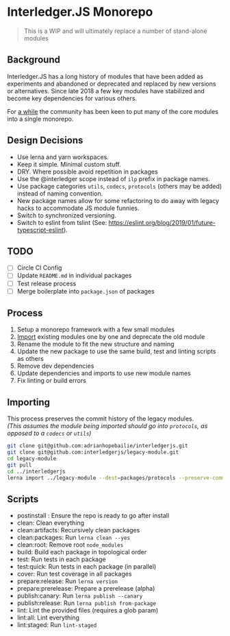 # Interledger.JS Monorepo

> This is a WIP and will ultimately replace a number of stand-alone modules

## Background

Interledger.JS has a long history of modules that have been added as experiments and abandoned or deprecated and replaced by new versions or alternatives. Since late 2018 a few key modules have stabilized and become key dependencies for various others.

For [a while](https://forum.interledger.org/t/interledgerjs-monorepo/318) the community has been keen to put many of the core modules into a single monorepo.

## Design Decisions

 - Use lerna and yarn workspaces.
 - Keep it simple. Minimal custom stuff.
 - DRY. Where possible avoid repetition in packages
 - Use the @interledger scope instead of `ilp` prefix in package names.
 - Use package categories `utils`, `codecs`, `protocols` (others may be added) instead of naming convention.
 - New package names allow for some refactoring to do away with legacy hacks to accommodate JS module funnies.
 - Switch to synchronized versioning.
 - Switch to eslint from tslint (See: https://eslint.org/blog/2019/01/future-typescript-eslint).

## TODO

 - [ ] Circle CI Config
 - [ ] Update `README.md` in individual packages
 - [ ] Test release process
 - [ ] Merge boilerplate into `package.json` of packages

## Process

 1. Setup a monorepo framework with a few small modules
 2. [Import](#importing) existing modules one by one and deprecate the old module
 3. Rename the module to fit the new structure and naming
 4. Update the new package to use the same build, test and linting scripts as others
 5. Remove dev dependencies
 6. Update dependencies and imports to use new module names
 7. Fix linting or build errors

## Importing

This process preserves the commit history of the legacy modules.  
_(This assumes the module being imported should go into `protocols`, as opposed to a `codecs` or `utils`)_

```sh
git clone git@github.com:adrianhopebailie/interledgerjs.git
git clone git@github.com:interledgerjs/legacy-module.git
cd legacy-module
git pull
cd ../interledgerjs
lerna import ../legacy-module --dest=packages/protocols --preserve-commit --flatten
```

## Scripts

- postinstall : Ensure the repo is ready to go after install
- clean: Clean everything
- clean:artifacts: Recursively clean packages
- clean:packages: Run `lerna clean --yes`
- clean:root: Remove root `node_modules`
- build: Build each package in topological order
- test: Run tests in each package
- test:quick: Run tests in each package (in parallel)
- cover: Run test coverage in all packages
- prepare:release: Run `lerna version`
- prepare:prerelease: Prepare a prerelease (alpha)
- publish:canary: Run `lerna publish --canary`
- publish:release: Run `lerna publish from-package`
- lint: Lint the provided files (requires a glob param)
- lint:all: Lint everything
- lint:staged: Run `lint-staged`